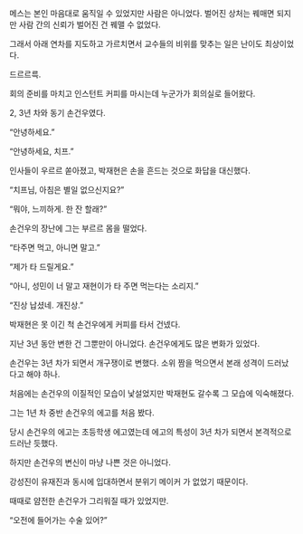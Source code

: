 메스는 본인 마음대로 움직일 수 있었지만 사람은 아니었다. 벌어진 상처는 꿰매면 되지만 사람 간의 신뢰가 벌어진 건 꿰맬 수 없었다.

그래서 아래 연차를 지도하고 가르치면서 교수들의 비위를 맞추는 일은 난이도 최상이었다.

드르르륵.

회의 준비를 마치고 인스턴트 커피를 마시는데 누군가가 회의실로 들어왔다.

2, 3년 차와 동기 손건우였다.

“안녕하세요.”

“안녕하세요, 치프.”

인사들이 우르르 쏟아졌고, 박재현은 손을 흔드는 것으로 화답을 대신했다.

“치프님, 아침은 별일 없으신지요?”

“뭐야, 느끼하게. 한 잔 할래?”

손건우의 장난에 그는 부르르 몸을 떨었다.

“타주면 먹고, 아니면 말고.”

“제가 타 드릴게요.”

“아니, 성민이 너 말고 재현이가 타 주면 먹는다는 소리지.”

“진상 납셨네. 개진상.”

박재현은 못 이긴 척 손건우에게 커피를 타서 건넸다.

지난 3년 동안 변한 건 그뿐만이 아니었다. 손건우에게도 많은 변화가 있었다.

손건우는 3년 차가 되면서 개구쟁이로 변했다. 소위 짬을 먹으면서 본래 성격이 드러났다고 해야 하나.

처음에는 손건우의 이질적인 모습이 낯설었지만 박재현도 갈수록 그 모습에 익숙해졌다.

그는 1년 차 중반 손건우의 에고를 처음 봤다.

당시 손건우의 에고는 초등학생 에고였는데 에고의 특성이 3년 차가 되면서 본격적으로 드러난 듯했다.

하지만 손건우의 변신이 마냥 나쁜 것은 아니었다.

강성진이 유재진과 동시에 입대하면서 분위기 메이커 가 없었기 때문이다.

때때로 얌전한 손건우가 그리워질 때가 있었지만.

“오전에 들어가는 수술 있어?”